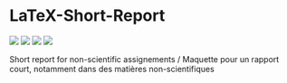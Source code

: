 # LaTeX-Short-Report

[![](https://img.shields.io/badge/donate-paypal-46AFE0.svg)](https://www.paypal.me/bastienlaville)
![](https://img.shields.io/github/release-pre/XeBasTeX/LaTeX-Short-Report.svg)
![](https://img.shields.io/github/license/XeBasTeX/LaTeX-Short-Report.svg)
![](https://img.shields.io/github/languages/code-size/XeBasTeX/LaTeX-Short-Report.svg)

Short report for non-scientific assignements / Maquette pour un rapport court, notamment dans des matières non-scientifiques

